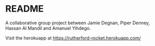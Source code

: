 # README

A collaborative group project between Jamie Degnan, Piper Denney, Hassan Al Mandil and Amanuel Yihdego.

Visit the herokuapp at https://rutherford-rocket.herokuapp.com/
